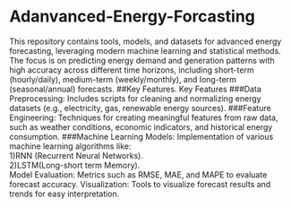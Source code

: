 # Adanvanced-Energy-Forcasting
This repository contains tools, models, and datasets for advanced energy forecasting, leveraging modern machine learning and statistical methods. The focus is on predicting energy demand and generation patterns with high accuracy across different time horizons, including short-term (hourly/daily), medium-term (weekly/monthly), and long-term (seasonal/annual) forecasts.
##Key Features.
Key Features
###Data Preprocessing: 
Includes scripts for cleaning and normalizing energy datasets (e.g., electricity, gas, renewable energy sources).
###Feature Engineering: 
Techniques for creating meaningful features from raw data, such as weather conditions, economic indicators, and historical energy consumption.
###Machine Learning Models: 
Implementation of various machine learning algorithms like:<br>
1)RNN (Recurrent Neural Networks).<br>
2)LSTM(Long-short term Memory).<br>
Model Evaluation: Metrics such as RMSE, MAE, and MAPE to evaluate forecast accuracy.
Visualization: Tools to visualize forecast results and trends for easy interpretation.
